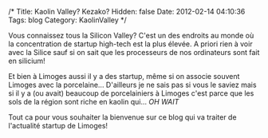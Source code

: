 /*
 Title: Kaolin Valley? Kezako?
 Hidden: false
 Date: 2012-02-14 04:10:36
 Tags: blog
 Category: KaolinValley 
*/

Vous connaissez tous la Silicon Valley? C'est un des endroits au monde où la concentration de startup high-tech est la plus élevée. A priori rien à voir avec la Silice sauf si on sait que les processeurs de nos ordinateurs sont fait en silicium!

Et bien à Limoges aussi il y a des startup, même si on associe souvent Limoges avec la porcelaine... D'ailleurs je ne sais pas si vous le saviez mais si il y a (ou avait) beaucoup de porcelainiers à Limoges c'est parce que les sols de la région sont riche en kaolin qui... *OH WAIT*

Tout ca pour vous souhaiter la bienvenue sur ce blog qui va traiter de l'actualité startup de Limoges!
